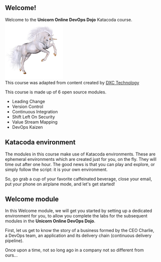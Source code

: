 ## Welcome!

Welcome to the **Unicorn Online DevOps Dojo** Katacoda course.  
![unicorn](../../assets/online-devops-dojo/welcome/Unicorn1.png)  
This course was adapted from content created by [DXC Technology](https://dxc-technology.github.io/about-devops-dojo/)  

This course is made up of 6 open source modules.  

* Leading Change  
* Version Control  
* Continuous Integration  
* Shift Left On Security  
* Value Stream Mapping  
* DevOps Kaizen  

## Katacoda environment  

The modules in this course make use of Katacoda environments. These are ephemeral environments which are created just for you, on the fly. They will time out after one hour. The good news is that you can play and explore, or simply follow the script: it is your own environment.  

So, go grab a cup of your favorite caffeinated beverage, close your email, put your phone on airplane mode, and let's get started!  

## Welcome module

In this Welcome module, we will get you started by setting up a dedicated environment for you, to allow you complete the labs for the subsequent modules in the **Unicorn Online DevOps Dojo**.  

First, let us get to know the story of a business formed by the CEO Charlie, a DevOps team, an application and its
delivery chain (continuous delivery pipeline).  

Once upon a time, not so long ago in a company not so different from ours...  
